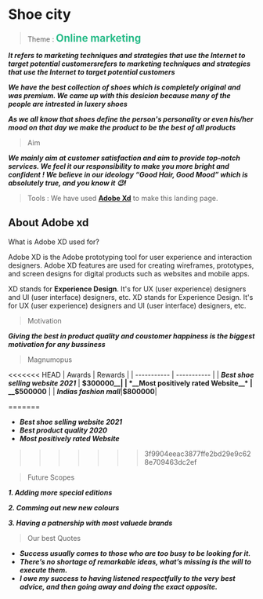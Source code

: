 # Shoe city

> Theme :
> <b><span style="color: #2bbc8a; font-size: 1.3rem;">**Online marketing**</span></b>

*__It refers to marketing techniques and strategies that use the Internet to target potential customersrefers to marketing techniques and strategies that use the Internet to target potential customers__*

**_We have the best collection of shoes which is completely original and was premium.
We came up with this desicion because many of the people are intrested in luxery shoes_**

**_As we all know that shoes define the person's  personality or even his/her mood on that day we make the product to be the best of all products_**
>Aim

*__We mainly aim at customer satisfaction and aim to provide top-notch services. We feel it our responsibility to make you more bright and confident ! We believe in our ideology “Good Hair, Good Mood” which is absolutely true, and you know it 😉!__*

> Tools :
> We have used **[Adobe Xd](https://www.adobe.com/in/products/xd.html)** to make this landing page.

## About Adobe xd

What is Adobe XD used for?

Adobe XD is the Adobe prototyping tool for user experience and interaction designers. Adobe XD features are used for creating wireframes, prototypes, and screen designs for digital products such as websites and mobile apps.

XD stands for **Experience Design**. It's for UX (user experience) designers and UI (user interface) designers, etc. XD stands for Experience Design. It's for UX (user experience) designers and UI (user interface) designers, etc.


>Motivation

*__Giving the best in product quality and coustomer happiness is the biggest motivation for any bussiness__*

>Magnumopus

<<<<<<< HEAD
| Awards | Rewards |
| ----------- | ----------- |
| *__Best shoe selling website 2021__* | __$300000__|
| *__Most positively rated Website__* | __$500000__ |
| *__Indias fashion mall__*|__$800000__|

=======
* *__Best shoe selling website 2021__*
* *__Best product quality 2020__*
* *__Most positively rated Website__*
>>>>>>> 3f9904eeac3877ffe2bd29e9c628e709463dc2ef

> Future Scopes

*__1. Adding more special editions__*

*__2. Comming out new new colours__*

*__3. Having a patnership with most valuede brands__*

> Our best Quotes
 
 * *__Success usually comes to those who are too busy to be looking for it.__*
 * *__There’s no shortage of remarkable ideas, what’s missing is the will to execute them.__*
 * *__I owe my success to having listened respectfully to the very best advice, and then going away and doing the exact opposite.__*


